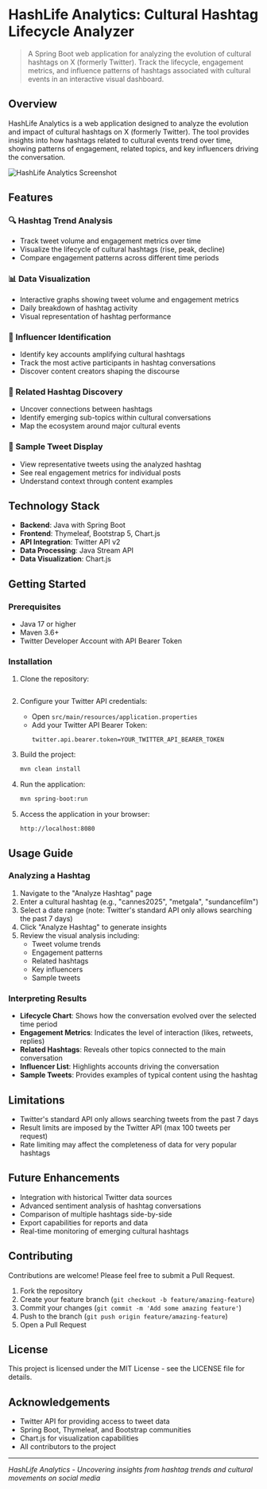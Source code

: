 # HashLife Analytics: Cultural Hashtag Lifecycle Analyzer

> A Spring Boot web application for analyzing the evolution of cultural hashtags on X (formerly Twitter). Track the lifecycle, engagement metrics, and influence patterns of hashtags associated with cultural events in an interactive visual dashboard.

## Overview
HashLife Analytics is a web application designed to analyze the evolution and impact of cultural hashtags on X (formerly Twitter). The tool provides insights into how hashtags related to cultural events trend over time, showing patterns of engagement, related topics, and key influencers driving the conversation.

![HashLife Analytics Screenshot](https://via.placeholder.com/800x400.png?text=HashLife+Analytics+Screenshot)

## Features

### 🔍 Hashtag Trend Analysis
- Track tweet volume and engagement metrics over time
- Visualize the lifecycle of cultural hashtags (rise, peak, decline)
- Compare engagement patterns across different time periods

### 📊 Data Visualization
- Interactive graphs showing tweet volume and engagement metrics
- Daily breakdown of hashtag activity
- Visual representation of hashtag performance

### 👥 Influencer Identification
- Identify key accounts amplifying cultural hashtags
- Track the most active participants in hashtag conversations
- Discover content creators shaping the discourse

### 🔗 Related Hashtag Discovery
- Uncover connections between hashtags
- Identify emerging sub-topics within cultural conversations
- Map the ecosystem around major cultural events

### 📱 Sample Tweet Display
- View representative tweets using the analyzed hashtag
- See real engagement metrics for individual posts
- Understand context through content examples

## Technology Stack

- **Backend**: Java with Spring Boot
- **Frontend**: Thymeleaf, Bootstrap 5, Chart.js
- **API Integration**: Twitter API v2
- **Data Processing**: Java Stream API
- **Data Visualization**: Chart.js

## Getting Started

### Prerequisites
- Java 17 or higher
- Maven 3.6+
- Twitter Developer Account with API Bearer Token

### Installation

1. Clone the repository:
   ```bash
   ```

2. Configure your Twitter API credentials:
   - Open `src/main/resources/application.properties`
   - Add your Twitter API Bearer Token:
     ```properties
     twitter.api.bearer.token=YOUR_TWITTER_API_BEARER_TOKEN
     ```

3. Build the project:
   ```bash
   mvn clean install
   ```

4. Run the application:
   ```bash
   mvn spring-boot:run
   ```

5. Access the application in your browser:
   ```
   http://localhost:8080
   ```

## Usage Guide

### Analyzing a Hashtag

1. Navigate to the "Analyze Hashtag" page
2. Enter a cultural hashtag (e.g., "cannes2025", "metgala", "sundancefilm")
3. Select a date range (note: Twitter's standard API only allows searching the past 7 days)
4. Click "Analyze Hashtag" to generate insights
5. Review the visual analysis including:
   - Tweet volume trends
   - Engagement patterns
   - Related hashtags
   - Key influencers
   - Sample tweets

### Interpreting Results

- **Lifecycle Chart**: Shows how the conversation evolved over the selected time period
- **Engagement Metrics**: Indicates the level of interaction (likes, retweets, replies)
- **Related Hashtags**: Reveals other topics connected to the main conversation
- **Influencer List**: Highlights accounts driving the conversation
- **Sample Tweets**: Provides examples of typical content using the hashtag

## Limitations

- Twitter's standard API only allows searching tweets from the past 7 days
- Result limits are imposed by the Twitter API (max 100 tweets per request)
- Rate limiting may affect the completeness of data for very popular hashtags

## Future Enhancements

- Integration with historical Twitter data sources
- Advanced sentiment analysis of hashtag conversations
- Comparison of multiple hashtags side-by-side
- Export capabilities for reports and data
- Real-time monitoring of emerging cultural hashtags

## Contributing

Contributions are welcome! Please feel free to submit a Pull Request.

1. Fork the repository
2. Create your feature branch (`git checkout -b feature/amazing-feature`)
3. Commit your changes (`git commit -m 'Add some amazing feature'`)
4. Push to the branch (`git push origin feature/amazing-feature`)
5. Open a Pull Request

## License

This project is licensed under the MIT License - see the LICENSE file for details.

## Acknowledgements

- Twitter API for providing access to tweet data
- Spring Boot, Thymeleaf, and Bootstrap communities
- Chart.js for visualization capabilities
- All contributors to the project

---

*HashLife Analytics - Uncovering insights from hashtag trends and cultural movements on social media*
